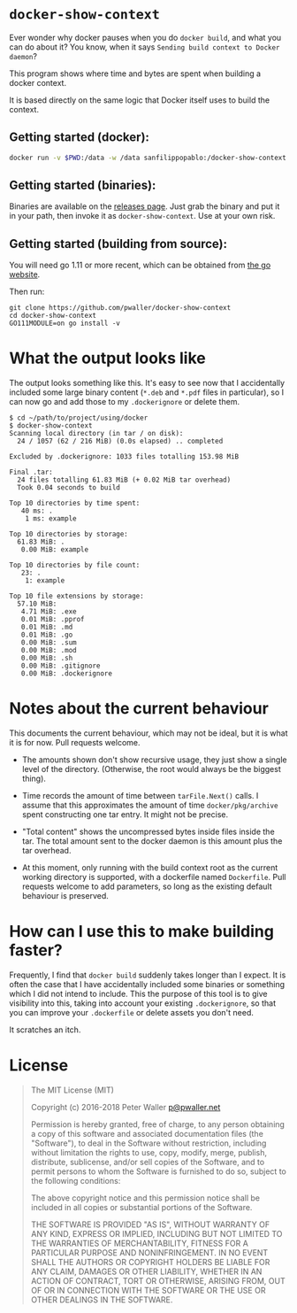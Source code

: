 # `docker-show-context`

Ever wonder why docker pauses when you do `docker build`, and what you can do
about it? You know, when it says `Sending build context to Docker daemon`?

This program shows where time and bytes are spent when building a docker context.

It is based directly on the same logic that Docker itself uses to build the
context.

## Getting started (docker):

```sh
docker run -v $PWD:/data -w /data sanfilippopablo:/docker-show-context
```

## Getting started (binaries):

Binaries are available on the
[releases page](https://github.com/pwaller/docker-show-context/releases).
Just grab the binary and put it in your path, then invoke it as
`docker-show-context`. Use at your own risk.

## Getting started (building from source):

You will need go 1.11 or more recent, which can be obtained from
[the go website](https://golang.org/dl).

Then run:

```
git clone https://github.com/pwaller/docker-show-context
cd docker-show-context
GO111MODULE=on go install -v
```

# What the output looks like

The output looks something like this. It's easy to see now that I accidentally
included some large binary content (`*.deb` and `*.pdf` files in particular),
so I can now go and add those to my `.dockerignore` or delete them.

```
$ cd ~/path/to/project/using/docker
$ docker-show-context
Scanning local directory (in tar / on disk):
  24 / 1057 (62 / 216 MiB) (0.0s elapsed) .. completed

Excluded by .dockerignore: 1033 files totalling 153.98 MiB

Final .tar:
  24 files totalling 61.83 MiB (+ 0.02 MiB tar overhead)
  Took 0.04 seconds to build

Top 10 directories by time spent:
   40 ms: .
    1 ms: example

Top 10 directories by storage:
  61.83 MiB: .
   0.00 MiB: example

Top 10 directories by file count:
   23: .
    1: example

Top 10 file extensions by storage:
  57.10 MiB:
   4.71 MiB: .exe
   0.01 MiB: .pprof
   0.01 MiB: .md
   0.01 MiB: .go
   0.00 MiB: .sum
   0.00 MiB: .mod
   0.00 MiB: .sh
   0.00 MiB: .gitignore
   0.00 MiB: .dockerignore
```

# Notes about the current behaviour

This documents the current behaviour, which may not be ideal, but it is what it
is for now. Pull requests welcome.

* The amounts shown don't show recursive usage, they just show a single level
  of the directory. (Otherwise, the root would always be the biggest thing).

* Time records the amount of time between `tarFile.Next()` calls. I assume that
  this approximates the amount of time `docker/pkg/archive` spent constructing
  one tar entry. It might not be precise.

* "Total content" shows the uncompressed bytes inside files inside the tar.
  The total amount sent to the docker daemon is this amount plus the tar
  overhead.

* At this moment, only running with the build context root as the current
  working directory is supported, with a dockerfile named `Dockerfile`.
  Pull requests welcome to add parameters, so long as the existing default
  behaviour is preserved.

# How can I use this to make building faster?

Frequently, I find that `docker build` suddenly takes longer than I expect. It
is often the case that I have accidentally included some binaries or something
which I did not intend to include. This the purpose of this tool is to give
visibility into this, taking into account your existing `.dockerignore`,
so that you can improve your `.dockerfile` or delete assets you don't need.

It scratches an itch.

# License

> The MIT License (MIT)
>
> Copyright (c) 2016-2018 Peter Waller <p@pwaller.net>
>
> Permission is hereby granted, free of charge, to any person obtaining a copy
> of this software and associated documentation files (the "Software"), to deal
> in the Software without restriction, including without limitation the rights
> to use, copy, modify, merge, publish, distribute, sublicense, and/or sell
> copies of the Software, and to permit persons to whom the Software is
> furnished to do so, subject to the following conditions:
>
> The above copyright notice and this permission notice shall be included in all
> copies or substantial portions of the Software.
>
> THE SOFTWARE IS PROVIDED "AS IS", WITHOUT WARRANTY OF ANY KIND, EXPRESS OR
> IMPLIED, INCLUDING BUT NOT LIMITED TO THE WARRANTIES OF MERCHANTABILITY,
> FITNESS FOR A PARTICULAR PURPOSE AND NONINFRINGEMENT. IN NO EVENT SHALL THE
> AUTHORS OR COPYRIGHT HOLDERS BE LIABLE FOR ANY CLAIM, DAMAGES OR OTHER
> LIABILITY, WHETHER IN AN ACTION OF CONTRACT, TORT OR OTHERWISE, ARISING FROM,
> OUT OF OR IN CONNECTION WITH THE SOFTWARE OR THE USE OR OTHER DEALINGS IN THE
> SOFTWARE.
